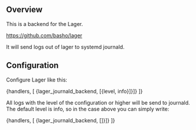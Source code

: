 Overview
--------
This is a backend for the Lager.

https://github.com/basho/lager

It will send logs out of lager to systemd journald.


Configuration
-------------
Configure Lager like this:

  {handlers, [
      {lager_journald_backend, [{level, info}]}]}
  ]}

All logs with the level of the configuration or higher will be send to journald.
The default level is info, so in the case above you can simply write:

  {handlers, [
      {lager_journald_backend, []}]}
  ]}

